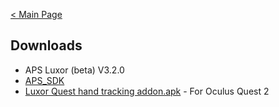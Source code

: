 [< Main Page](https://github.com/guiglass/LUXOR/blob/gh-pages/index.md)

## Downloads
- APS Luxor (beta) V3.2.0
- [APS_SDK](https://github.com/guiglass/LUXOR/blob/gh-pages/APS_SDK.unitypackage?raw=true)
- [Luxor Quest hand tracking addon.apk](http://www.mediafire.com/file/9b3fdc1n5i9v4n4/Luxor_Quest_finger_tracking.apk/file) - For Oculus Quest 2


